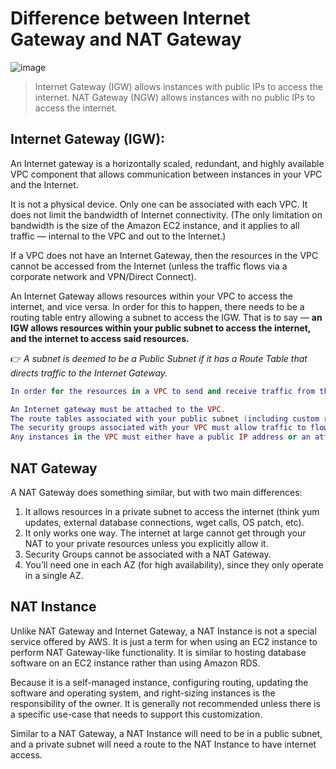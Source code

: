 # Difference between Internet Gateway and NAT Gateway

![image](https://user-images.githubusercontent.com/33947539/152151766-194eb2a7-ec5e-4efa-9da7-6793359821f2.png)

>Internet Gateway (IGW) allows instances with public IPs to access the internet.
>NAT Gateway (NGW) allows instances with no public IPs to access the internet.

## Internet Gateway (IGW):
An Internet gateway is a horizontally scaled, redundant, and highly available VPC component that allows communication between instances in your VPC and the Internet.

It is not a physical device. Only one can be associated with each VPC. It does not limit the bandwidth of Internet connectivity. (The only limitation on bandwidth is the size of the Amazon EC2 instance, and it applies to all traffic — internal to the VPC and out to the Internet.)

If a VPC does not have an Internet Gateway, then the resources in the VPC cannot be accessed from the Internet (unless the traffic flows via a corporate network and VPN/Direct Connect).

An Internet Gateway allows resources within your VPC to access the internet, and vice versa. In order for this to happen, there needs to be a routing table entry allowing a subnet to access the IGW.
That is to say — **an IGW allows resources within your public subnet to access the internet, and the internet to access said resources.**

👉 *A subnet is deemed to be a Public Subnet if it has a Route Table that directs traffic to the Internet Gateway.*

```Lua 
In order for the resources in a VPC to send and receive traffic from the Internet, the following conditions must be met:

An Internet gateway must be attached to the VPC.
The route tables associated with your public subnet (including custom route tables) must have a route to the Internet gateway.
The security groups associated with your VPC must allow traffic to flow to and from the Internet.
Any instances in the VPC must either have a public IP address or an attached Elastic IP address.
```


## NAT Gateway
A NAT Gateway does something similar, but with two main differences:

1. It allows resources in a private subnet to access the internet (think yum updates, external database connections, wget calls, OS patch, etc).
2. It only works one way. The internet at large cannot get through your NAT to your private resources unless you explicitly allow it.
3. Security Groups cannot be associated with a NAT Gateway.
4. You’ll need one in each AZ (for high availability), since they only operate in a single AZ.

## NAT Instance
Unlike NAT Gateway and Internet Gateway, a NAT Instance is not a special service offered by AWS. It is just a term for when using an EC2 instance to perform NAT Gateway-like functionality. It is similar to hosting database software on an EC2 instance rather than using Amazon RDS.

Because it is a self-managed instance, configuring routing, updating the software and operating system, and right-sizing instances is the responsibility of the owner. It is generally not recommended unless there is a specific use-case that needs to support this customization.

Similar to a NAT Gateway, a NAT Instance will need to be in a public subnet, and a private subnet will need a route to the NAT Instance to have internet access.

